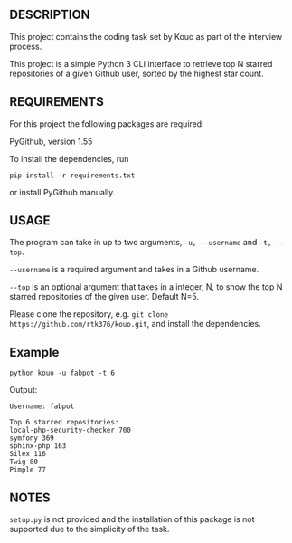 DESCRIPTION
-----------
This project contains the coding task set by Kouo as part of the interview process.

This project is a simple Python 3 CLI interface to retrieve top N starred repositories
of a given Github user, sorted by the highest star count.

REQUIREMENTS    
------------
For this project the following packages are required:

PyGithub, version 1.55

To install the dependencies, run

```
pip install -r requirements.txt
```

or install PyGithub manually.

USAGE
-----
The program can take in up to two arguments, `-u, --username` and
`-t, --top`. 

`--username` is  a required argument and takes in a Github username.

`--top` is an optional argument that takes in a integer, N, to show
the top N starred repositories of the given user. Default N=5.

Please clone the repository, e.g. `git clone https://github.com/rtk376/kouo.git`, 
and install the dependencies.
## Example

```
python kouo -u fabpot -t 6
```
Output:
```
Username: fabpot

Top 6 starred repositories:
local-php-security-checker 700
symfony 369
sphinx-php 163
Silex 116
Twig 80
Pimple 77

```

NOTES
-----
`setup.py` is not provided and the installation of this package is not supported
due to the simplicity of the task.
